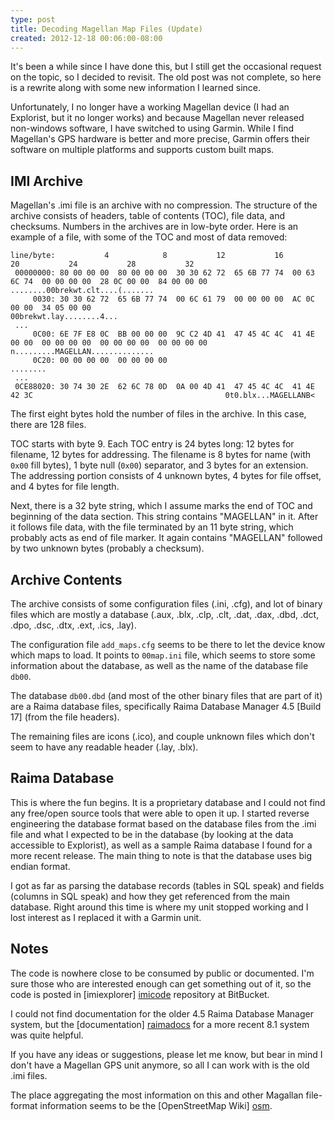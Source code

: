 ```yaml
---
type: post
title: Decoding Magellan Map Files (Update)
created: 2012-12-18 00:06:00-08:00
---
```

It's been a while since I have done this, but I still get the occasional request on the topic, so I decided to revisit. The old post was not complete, so here is a rewrite along with some new information I learned since. 

Unfortunately, I no longer have a working Magellan device (I had an Explorist, but it no longer works) and because Magellan never released non-windows software, I have switched to using Garmin. While I find Magellan's GPS hardware is better and more precise, Garmin offers their software on multiple platforms and supports custom built maps.

## IMI Archive

Magellan's .imi file is an archive with no compression. The structure of the archive consists of headers, table of contents (TOC), file data, and checksums. Numbers in the archives are in low-byte order. Here is an example of a file, with some of the TOC and most of data removed:

    line/byte:           4            8           12           16           20           24           28           32
     00000000: 80 00 00 00  80 00 00 00  30 30 62 72  65 6B 77 74  00 63 6C 74  00 00 00 00  28 0C 00 00  84 00 00 00    ........00brekwt.clt....(.......
         0030: 30 30 62 72  65 6B 77 74  00 6C 61 79  00 00 00 00  AC 0C 00 00  34 05 00 00                              00brekwt.lay........4...
     ...
         0C00: 6E 7F E8 0C  BB 00 00 00  9C C2 4D 41  47 45 4C 4C  41 4E 00 00  00 00 00 00  00 00 00 00  00 00 00 00    n.........MAGELLAN..............
         0C20: 00 00 00 00  00 00 00 00                                                                                  ........
     ...
     0CE88020: 30 74 30 2E  62 6C 78 0D  0A 00 4D 41  47 45 4C 4C  41 4E 42 3C                                           0t0.blx...MAGELLANB<

The first eight bytes hold the number of files in the archive. In this case, there are 128 files.

TOC starts with byte 9. Each TOC entry is 24 bytes long: 12 bytes for filename, 12 bytes for addressing. The filename is 8 bytes for name (with `0x00` fill bytes), 1 byte null (`0x00`) separator, and 3 bytes for an extension. The addressing portion consists of 4 unknown bytes, 4 bytes for file offset, and 4 bytes for file length.

Next, there is a 32 byte string, which I assume marks the end of TOC and beginning of the data section. This string contains "MAGELLAN" in it. After it follows file data, with the file terminated by an 11 byte string, which probably acts as end of file marker. It again contains "MAGELLAN" followed by two unknown bytes (probably a checksum).

## Archive Contents

The archive consists of some configuration files (.ini, .cfg), and lot of binary files which are mostly a database (.aux, .blx, .clp, .clt, .dat, .dax, .dbd, .dct, .dpo, .dsc, .dtx, .ext, .ics, .lay).

The configuration file `add_maps.cfg` seems to be there to let the device know which maps to load. It points to `00map.ini` file, which seems to store some information about the database, as well as the name of the database file `db00`.

The database `db00.dbd` (and most of the other binary files that are part of it) are a Raima database files, specifically Raima Database Manager 4.5 \[Build 17\] (from the file headers).

The remaining files are icons (.ico), and couple unknown files which don't seem to have any readable header (.lay, .blx).

## Raima Database

This is where the fun begins. It is a proprietary database and I could not find any free/open source tools that were able to open it up. I started reverse engineering the database format based on the database files from the .imi file and what I expected to be in the database (by looking at the data accessible to Explorist), as well as a sample Raima database I found for a more recent release. The main thing to note is that the database uses big endian format.

I got as far as parsing the database records (tables in SQL speak) and fields (columns in SQL speak) and how they get referenced from the main database. Right around this time is where my unit stopped working and I lost interest as I replaced it with a Garmin unit.

## Notes

The code is nowhere close to be consumed by public or documented. I'm sure those who are interested enough can get something out of it, so the code is posted in [imiexplorer] [imicode] repository at BitBucket.

I could not find documentation for the older 4.5 Raima Database Manager system, but the [documentation] [raimadocs] for a more recent 8.1 system was quite helpful.

If you have any ideas or suggestions, please let me know, but bear in mind I don't have a Magellan GPS unit anymore, so all I can work with is the old .imi files.

The place aggregating the most information on this and other Magallan file-format information seems to be the [OpenStreetMap Wiki] [osm].

[imicode]: https://bitbucket.org/mayo/imiexplorer/src
[raimadocs]: http://docs.raima.com/rdme/8_1/
[osm]: http://wiki.openstreetmap.org/wiki/OSM_Map_On_Magellan/Format
